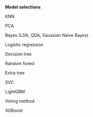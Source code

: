 **Model selections**

KNN

PCA

Bayes (LDA, QDA, Gaussian Naive Bayes)

Logistic regression

Decision tree

Random forest

Extra tree

SVC

LightGBM

Voting method

XGBoost
